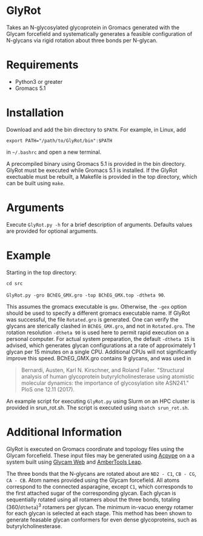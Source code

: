 # GlyRot
Takes an N-glycosylated glycoprotein in Gromacs generated with the Glycam forcefield and systematically generates a feasible configuration of N-glycans via rigid rotation about three bonds per N-glycan.

# Requirements
* Python3 or greater
* Gromacs 5.1

# Installation
Download and add the bin directory to `$PATH`.  For example, in Linux, add

`export PATH="/path/to/GlyRot/bin":$PATH`

in `~/.bashrc` and open a new terminal.

A precompiled binary using Gromacs 5.1 is provided in the bin directory. GlyRot must be executed while Gromacs 5.1 is installed.  If the GlyRot exectuable must be rebuilt, a Makefile is provided in the top directory, which can be built using `make`.

# Arguments
Execute `GlyRot.py -h` for a brief description of arguments.  Defaults values are provided  for optional arguments.

# Example
Starting in the top directory:

`cd src`

`GlyRot.py -gro BChEG_GMX.gro -top BChEG_GMX.top -dtheta 90`.

This assumes the gromacs executable is `gmx`. Otherwise, the `-gex` option should be used to specify a different gromacs executable name.  If GlyRot was successful, the file `Rotated.gro` is generated.  One can verify the glycans are sterically clashed in `BChEG_GMX.gro`, and not in `Rotated.gro`.  The rotation resolution `-dtheta 90` is used here to permit rapid execution on a personal computer.  For actual system preparation, the default `-dtheta 15` is advised, which generates glycan configurations at a rate of approximately 1 glycan per 15 minutes on a single CPU.  Additional CPUs will not significantly improve this speed.  BChEG_GMX.gro contains 9 glycans, and was used in

>Bernardi, Austen, Karl N. Kirschner, and Roland Faller. "Structural analysis of human glycoprotein butyrylcholinesterase using atomistic molecular dynamics: the importance of glycosylation site ASN241." PloS one 12.11 (2017).

An example script for executing `GlyRot.py` using Slurm on an HPC cluster is provided in srun_rot.sh. The script is executed using `sbatch srun_rot.sh`.

# Additional Information
GlyRot is executed on Gromacs coordinate and topology files using the Glycam forcefield.  These input files may be generated using [Acpype](https://github.com/alanwilter/acpype/) on a a system built using [Glycam Web](http://glycam.org/) and [AmberTools Leap](https://ambermd.org/AmberTools.ph). 

The three bonds that the N-glycans are rotated about are `ND2 - C1`, `CB - CG`, `CA - CB`.  Atom names provided using the Glycam forcefield.  All atoms correspond to the connected asparagine, except `C1`, which corresponds to the first attached sugar of the corresponding glycan.  Each glycan is sequentially rotated using all rotamers about the three bonds, totaling (360/`dtheta`)<sup>3</sup> rotamers per glycan.  The minimum in-vacuo energy rotamer for each glycan is selected at each stage.  This method has been shown to generate feasable glycan conformers for even dense glycoproteins, such as butyrylcholinesterase.
